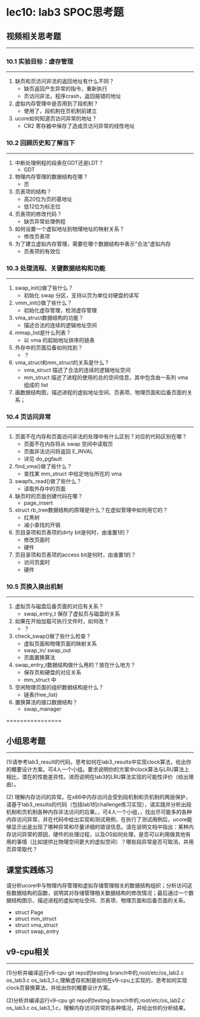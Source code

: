 # lec10: lab3 SPOC思考题

## 视频相关思考题
---
### 10.1 实验目标：虚存管理
---

1. 缺页和页访问非法的返回地址有什么不同？
   - 缺页返回产生异常的指令，重新执行
   - 页访问非法，程序crash，返回报错的地址
2. 虚拟内存管理中是否用到了段机制？
   - 使用了，段机制在页机制前建立
3. ucore如何知道页访问异常的地址？
   - CR2 寄存器中保存了造成页访问异常的线性地址


### 10.2 回顾历史和了解当下
---

1. 中断处理例程的段表在GDT还是LDT？
   - GDT
2. 物理内存管理的数据结构在哪？
   - 页
3. 页表项的结构？
   - 高20位为页的基地址
   - 低12位为标志位
4. 页表项的修改代码？
   - 缺页异常处理例程
5. 如何设置一个虚拟地址到物理地址的映射关系？
   - 修改页表项
6. 为了建立虚拟内存管理，需要在哪个数据结构中表示“合法”虚拟内存
   - 页表项的有效位

### 10.3 处理流程、关键数据结构和功能
---

1. swap_init()做了些什么？
   - 初始化 swap 分区，支持以页为单位对硬盘的读写
2. vmm_init()做了些什么？
   - 初始化虚存管理，检测虚存管理
3. vma_struct数据结构的功能？
   - 描述合法的连续的逻辑地址空间
4. mmap_list是什么列表？
   - 以 vma 的起始地址排序的链表
5. 外存中的页面后备如何找到？
   - ？
6. vma_struct和mm_struct的关系是什么？
   - vma_struct 描述了合法的连续的逻辑地址空间
   - mm_struct 描述了进程的使用的总的空间信息，其中包含由一系列 vma 组成的 list
7. 画数据结构图，描述进程的虚拟地址空间、页表项、物理页面和后备页面的关系；

### 10.4 页访问异常
---

1. 页面不在内存和页面访问非法的处理中有什么区别？对应的代码区别在哪？
   - 页面不在内存将从 swap 空间中读取页
   - 页面非法访问将返回 E_INVAL
   - 详见 do_pgfault
1. find_vma()做了些什么？
   - 查找某 mm_struct 中给定地址所在的 vma
1. swapfs_read()做了些什么？
   - 读取外存中的页面
1. 缺页时的页面创建代码在哪？
   - page_insert
1. struct rb_tree数据结构的原理是什么？在虚拟管理中如何用它的？
   - 红黑树
   - 减小查找的开销
1. 页目录项和页表项的dirty bit是何时，由谁置1的？
   - 修改页面时
   - 硬件
1. 页目录项和页表项的access bit是何时，由谁置1的？
   - 访问页面时
   - 硬件

### 10.5 页换入换出机制
---

1. 虚拟页与磁盘后备页面的对应有关系？
   - swap_entry_t 保存了虚拟页与磁盘的关系
1. 如果在开始加载可执行文件时，如何改？
   - ？
1. check_swap()做了些什么检查？
   - 虚拟页面和物理页面的映射关系
   - swap_in/ swap_out
   - 页面置换算法
1. swap_entry_t数据结构做什么用的？放在什么地方？
   - 保存页和硬盘的对应关系
   - mm_struct 中
1. 空闲物理页面的组织数据结构是什么？
   - 链表(free_list)
1. 置换算法的接口数据结构？
   - swap_manager

================


## 小组思考题
---
(1)请参考lab3_result的代码，思考如何在lab3_results中实现clock算法，给出你的概要设计方案。可4人一个小组。要求说明你的方案中clock算法与LRU算法上相比，潜在的性能差异性。进而说明在lab3的LRU算法实现的可能性评价（给出理由）。

(2) 理解内存访问的异常。在x86中内存访问会受到段机制和页机制的两层保护，请基于lab3_results的代码（包括lab1的challenge练习实现），请实践并分析出段机制和页机制各种内存非法访问的后果。，可4人一个小组，，找出尽可能多的各种内存访问异常，并在代码中给出实现和测试用例，在执行了测试用例后，ucore能够显示出是出现了哪种异常和尽量详细的错误信息。请在说明文档中指出：某种内存访问异常的原因，硬件的处理过程，以及OS如何处理，是否可以利用做其他有用的事情（比如提供比物理空间更大的虚拟空间）？哪些段异常是否可取消，并用页异常取代？

## 课堂实践练习

请分析ucore中与物理内存管理和虚拟存储管理相关的数据结构组织；分析访问这些数据结构的函数，说明其对存储管理相关数据结构的修改情况；最后通过一个数据结构图示，描述进程的虚拟地址空间、页表项、物理页面和后备页面的关系。

 * struct Page
 * struct mm_struct
 * struct vma_struct
 * struct swap_entry

## v9-cpu相关
---
(1)分析并编译运行v9-cpu git repo的testing branch中的,root/etc/os_lab2.c os_lab3.c os_lab3_1.c,理解虚存机制是如何在v9-cpu上实现的，思考如何实现clock页替换算法，并给出你的概要设计方案。

(2)分析并编译运行v9-cpu git repo的testing branch中的,root/etc/os_lab2.c os_lab3.c os_lab3_1.c，理解内存访问异常的各种情况，并给出你的分析结果。
